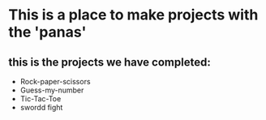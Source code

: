 # This is a place to make projects with the 'panas'


## this is the projects we have completed:
- Rock-paper-scissors
- Guess-my-number
- Tic-Tac-Toe
- swordd fight